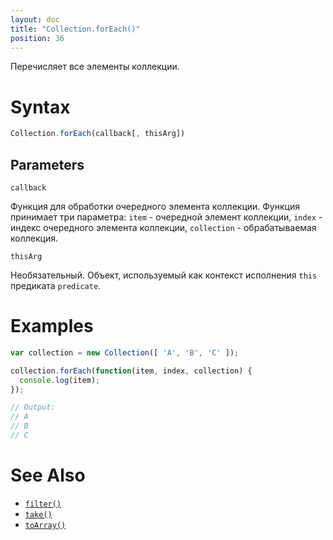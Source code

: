 ```yaml
---
layout: doc
title: "Collection.forEach()"
position: 36
---
```


Перечисляет все элементы коллекции.

# Syntax

```js
Collection.forEach(callback[, thisArg])
```

## Parameters

`callback`

Функция для обработки очередного элемента коллекции. Функция принимает три параметра: `item` -
очередной элемент коллекции, `index` - индекс очередного элемента коллекции, `collection` -
обрабатываемая коллекция.

`thisArg`

Необязательный. Объект, используемый как контекст исполнения `this` предиката `predicate`.

# Examples

```js
var collection = new Collection([ 'A', 'B', 'C' ]);

collection.forEach(function(item, index, collection) {
  console.log(item);
});

// Output:
// A
// B
// C
```

# See Also

* [`filter()`](../Collection.filter/)
* [`take()`](../Collection.take/)
* [`toArray()`](../Collection.toArray/)
